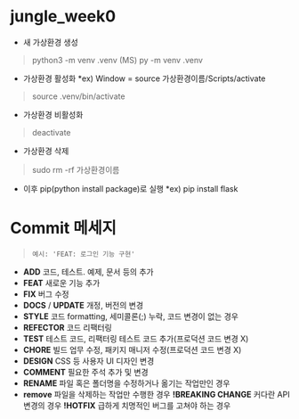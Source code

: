 # jungle_week0

- 새 가상환경 생성
>  python3 -m venv .venv
> (MS) py -m venv .venv

- 가상환경 활성화
*ex) Window = source 가상환경이름/Scripts/activate
> source .venv/bin/activate

- 가상환경 비활성화
> deactivate

- 가상환경 삭제
> sudo rm -rf 가상환경이름

- 이후 pip(python install package)로 실행
*ex) pip install flask


<h1> Commit 메세지 </h1>

>`예시: 'FEAT: 로그인 기능 구현'`
- **ADD**
코드, 테스트. 예제, 문서 등의 추가
- **FEAT**
새로운 기능 추가
- **FIX**
버그 수정
- **DOCS** / **UPDATE**
개정, 버전의 변경
- **STYLE**
코드 formatting, 세미콜론(;) 누락, 코드 변경이 없는 경우
- **REFECTOR**
코드 리팩터링
- **TEST**
테스트 코드, 리팩터링 테스트 코드 추가(프로덕션 코드 변경 X)
- **CHORE**
빌드 업무 수정, 패키지 매니저 수정(프로덕션 코드 변경 X)
- **DESIGN**
CSS 등 사용자 UI 디자인 변경
- **COMMENT**
필요한 주석 추가 및 변경
- **RENAME**
파일 혹은 폴더명을 수정하거나 옮기는 작업만인 경우
- **remove**
파일을 삭제하는 작업만 수행한 경우
**!BREAKING CHANGE**
커다란 API 변경의 경우
**!HOTFIX**
급하게 치명적인 버그를 고쳐야 하는 경우
